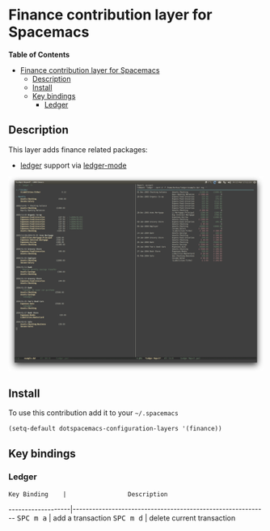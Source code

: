 # Finance contribution layer for Spacemacs

<!-- markdown-toc start - Don't edit this section. Run M-x markdown-toc/generate-toc again -->
**Table of Contents**

- [Finance contribution layer for Spacemacs](#finance-contribution-layer-for-spacemacs)
    - [Description](#description)
    - [Install](#install)
    - [Key bindings](#key-bindings)
        - [Ledger](#ledger)

<!-- markdown-toc end -->

## Description

This layer adds finance related packages:
- [ledger][] support via [ledger-mode][]

![ledger-mode-img](img/ledger.png)

## Install

To use this contribution add it to your `~/.spacemacs`

```elisp
(setq-default dotspacemacs-configuration-layers '(finance))
```

## Key bindings

### Ledger

    Key Binding    |                 Description
-------------------|------------------------------------------------------------
<kbd>SPC m a</kbd> | add a transaction
<kbd>SPC m d</kbd> | delete current transaction


[ledger]: https://github.com/ledger/ledger
[ledger-mode]: https://github.com/ledger/ledger/tree/next/lisp

